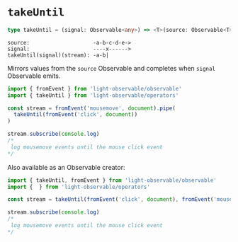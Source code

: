 # `takeUntil`
```typescript
type takeUntil = (signal: Observable<any>) => <T>(source: Observable<T>) => Observable<T>
```

```
source:                    -a-b-c-d-e->
signal:                    ----x------>
takeUntil(signal)(stream): -a-b|
```

Mirrors values from the `source` Observable and completes when `signal` Observable emits.
```typescript
import { fromEvent } from 'light-observable/observable'
import { takeUntil } from 'light-observable/operators'

const stream = fromEvent('mousemove', document).pipe(
  takeUntil(fromEvent('click', document))
)

stream.subscribe(console.log)
/*
 log mousemove events until the mouse click event
*/
```

Also available as an Observable creator:
```typescript
import { takeUntil, fromEvent } from 'light-observable/observable'
import {  } from 'light-observable/operators'

const stream = takeUntil(fromEvent('click', document), fromEvent('mousemove', document))

stream.subscribe(console.log)
/*
 log mousemove events until the mouse click event
*/
```